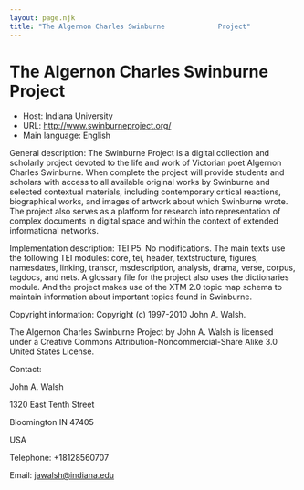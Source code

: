 ```yaml
---
layout: page.njk
title: "The Algernon Charles Swinburne             Project"
---
```

# The Algernon Charles Swinburne             Project




* Host: Indiana University
* URL: <http://www.swinburneproject.org/>
* Main language: English



General description: The Swinburne Project is a digital
 collection and scholarly project devoted to the life
 and work of Victorian poet Algernon Charles Swinburne.
 When complete the project will provide students and
 scholars with access to all available original works by
 Swinburne and selected contextual materials, including
 contemporary critical reactions, biographical works,
 and images of artwork about which Swinburne wrote. The
 project also serves as a platform for research into
 representation of complex documents in digital space
 and within the context of extended informational
 networks.



Implementation description:
 TEI P5. No modifications. The main texts
 use the following TEI modules: core, tei, header,
 textstructure, figures, namesdates, linking, transcr,
 msdescription, analysis, drama, verse, corpus, tagdocs,
 and nets. A glossary file for the project also uses the
 dictionaries module. And the project makes use of the
 XTM 2.0 topic map schema to maintain information about
 important topics found in Swinburne.



Copyright information: Copyright (c) 1997-2010 John A.
 Walsh.
 
 The Algernon Charles Swinburne Project by John A. Walsh
 is licensed under a Creative Commons
 Attribution-Noncommercial-Share Alike 3.0 United States
 License.



Contact:
 



John A. Walsh


1320 East Tenth Street
 
 Bloomington IN 47405
 
 USA



Telephone: +18128560707



Email: [jawalsh@indiana.edu](mailto:jawalsh@indiana.edu)





